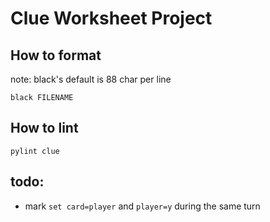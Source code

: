 # Clue Worksheet Project

## How to format

note: black's default is 88 char per line

```
black FILENAME
```

## How to lint
```
pylint clue
```

## todo:
- mark `set card=player` and `player=y` during the same turn